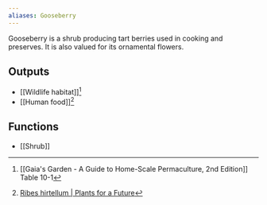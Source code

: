 ```yaml
---
aliases: Gooseberry
---
```

Gooseberry is a shrub producing tart berries used in cooking and preserves. It is also valued for its ornamental flowers.
## Outputs
- [[Wildlife habitat]][^1]
- [[Human food]][^2]
## Functions
- [[Shrub]]

[^1]: [[Gaia's Garden - A Guide to Home-Scale Permaculture, 2nd Edition]] Table 10-1
[^2]: [Ribes hirtellum | Plants for a Future](https://pfaf.org/user/plant.aspx?latinname=Ribes+hirtellum)
